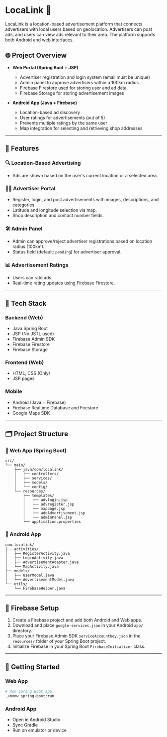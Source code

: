 
# LocaLink 🚀

LocaLink is a location-based advertisement platform that connects advertisers with local users based on geolocation. Advertisers can post ads, and users can view ads relevant to their area. The platform supports both Android and web interfaces.

## 🌐 Project Overview

- **Web Portal (Spring Boot + JSP)**
  - Advertiser registration and login system (email must be unique)
  - Admin panel to approve advertisers within a 100km radius
  - Firebase Firestore used for storing user and ad data
  - Firebase Storage for storing advertisement images

- **Android App (Java + Firebase)**
  - Location-based ad discovery
  - User ratings for advertisements (out of 5)
  - Prevents multiple ratings by the same user
  - Map integration for selecting and retrieving shop addresses

---

## 🔧 Features

### 🔍 Location-Based Advertising
- Ads are shown based on the user's current location or a selected area.

### 👨‍💼 Advertiser Portal
- Register, login, and post advertisements with images, descriptions, and categories.
- Latitude and longitude selection via map.
- Shop description and contact number fields.

### 🛠 Admin Panel
- Admin can approve/reject advertiser registrations based on location radius (100km).
- Status field (default: `pending`) for advertiser approval.

### 📊 Advertisement Ratings
- Users can rate ads.
- Real-time rating updates using Firebase Firestore.

---

## 🧰 Tech Stack

### Backend (Web)
- Java Spring Boot
- JSP (No JSTL used)
- Firebase Admin SDK
- Firebase Firestore
- Firebase Storage

### Frontend (Web)
- HTML, CSS (Only)
- JSP pages

### Mobile
- Android (Java + Firebase)
- Firebase Realtime Database and Firestore
- Google Maps SDK

---

## 🗂️ Project Structure

### 📁 Web App (Spring Boot)
```
src/
└── main/
    ├── java/com/localink/
    │   ├── controllers/
    │   ├── services/
    │   ├── models/
    │   └── config/
    └── resources/
        ├── templates/
        │   ├── advlogin.jsp
        │   ├── advregister.jsp
        │   ├── mappage.jsp
        │   ├── addAdvertisement.jsp
        │   └── adminPanel.jsp
        └── application.properties
```

### 📱 Android App
```
com.localink/
├── activities/
│   ├── RegisterActivity.java
│   ├── LoginActivity.java
│   ├── AdvertisementAdapter.java
│   └── MapActivity.java
├── models/
│   ├── UserModel.java
│   └── AdvertisementModel.java
└── utils/
    └── FirebaseHelper.java
```

---

## 🧪 Firebase Setup

1. Create a Firebase project and add both Android and Web apps.
2. Download and place `google-services.json` in your Android `app/` directory.
3. Place your Firebase Admin SDK `serviceAccountKey.json` in the `resources/` folder of your Spring Boot project.
4. Initialize Firebase in your Spring Boot `FirebaseInitializer` class.

---

## 🚀 Getting Started

### Web App
```bash
# Run Spring Boot app
./mvnw spring-boot:run
```

### Android App
- Open in Android Studio
- Sync Gradle
- Run on emulator or device
